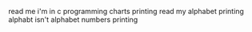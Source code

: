 read me
i'm in c programming
charts printing
read my alphabet printing
alphabt isn't alphabet
numbers printing

